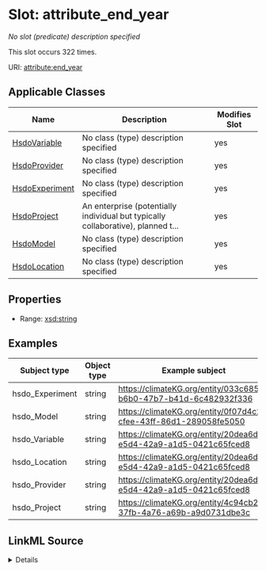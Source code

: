 

# Slot: attribute_end_year


_No slot (predicate) description specified_






This slot occurs 322 times.


URI: [attribute:end_year](http://attribute.org/end_year)



<!-- no inheritance hierarchy -->





## Applicable Classes

| Name | Description | Modifies Slot |
| --- | --- | --- |
| [HsdoVariable](../classes/HsdoVariable.md) | No class (type) description specified |  yes  |
| [HsdoProvider](../classes/HsdoProvider.md) | No class (type) description specified |  yes  |
| [HsdoExperiment](../classes/HsdoExperiment.md) | No class (type) description specified |  yes  |
| [HsdoProject](../classes/HsdoProject.md) | An enterprise (potentially individual but typically collaborative), planned t... |  yes  |
| [HsdoModel](../classes/HsdoModel.md) | No class (type) description specified |  yes  |
| [HsdoLocation](../classes/HsdoLocation.md) | No class (type) description specified |  yes  |







## Properties

* Range: [xsd:string](http://www.w3.org/2001/XMLSchema#string)






## Examples

| Subject type | Object type | Example subject | Example object | Occurrences |
| --- | --- | --- | --- | --- |
| hsdo_Experiment | string | https://climateKG.org/entity/033c6854-b6b0-47b7-b41d-6c482932f336 |  | 322 |
| hsdo_Model | string | https://climateKG.org/entity/0f07d4c2-cfee-43ff-86d1-289058fe5050 | 2100 or 2300 | 4 |
| hsdo_Variable | string | https://climateKG.org/entity/20dea6db-e5d4-42a9-a1d5-0421c65fced8 | 2014 | 5 |
| hsdo_Location | string | https://climateKG.org/entity/20dea6db-e5d4-42a9-a1d5-0421c65fced8 | 2014 | 3 |
| hsdo_Provider | string | https://climateKG.org/entity/20dea6db-e5d4-42a9-a1d5-0421c65fced8 | 2014 | 2 |
| hsdo_Project | string | https://climateKG.org/entity/4c94cb2e-37fb-4a76-a69b-a9d0731dbe3c |  | 4 |




## LinkML Source

<details>

```yaml
name: attribute_end_year
annotations:
  count:
    tag: count
    value: 322
description: No slot (predicate) description specified
examples:
- object:
    example_object: ''
    example_object_type: string
    example_predicate: attribute:end_year
    example_subject: https://climateKG.org/entity/033c6854-b6b0-47b7-b41d-6c482932f336
    example_subject_type: hsdo_Experiment
- object:
    example_object: 2100 or 2300
    example_object_type: string
    example_predicate: attribute:end_year
    example_subject: https://climateKG.org/entity/0f07d4c2-cfee-43ff-86d1-289058fe5050
    example_subject_type: hsdo_Model
- object:
    example_object: '2014'
    example_object_type: string
    example_predicate: attribute:end_year
    example_subject: https://climateKG.org/entity/20dea6db-e5d4-42a9-a1d5-0421c65fced8
    example_subject_type: hsdo_Variable
- object:
    example_object: '2014'
    example_object_type: string
    example_predicate: attribute:end_year
    example_subject: https://climateKG.org/entity/20dea6db-e5d4-42a9-a1d5-0421c65fced8
    example_subject_type: hsdo_Location
- object:
    example_object: '2014'
    example_object_type: string
    example_predicate: attribute:end_year
    example_subject: https://climateKG.org/entity/20dea6db-e5d4-42a9-a1d5-0421c65fced8
    example_subject_type: hsdo_Provider
- object:
    example_object: ''
    example_object_type: string
    example_predicate: attribute:end_year
    example_subject: https://climateKG.org/entity/4c94cb2e-37fb-4a76-a69b-a9d0731dbe3c
    example_subject_type: hsdo_Project
from_schema: dream-kg
rank: 1000
slot_uri: attribute:end_year
alias: attribute_end_year
domain_of:
- hsdo_Experiment
- hsdo_Location
- hsdo_Model
- hsdo_Project
- hsdo_Provider
- hsdo_Variable
range: string

```
</details>